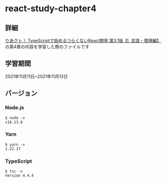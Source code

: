 # react-study-chapter4
## 詳細
[りあクト！ TypeScriptで始めるつらくないReact開発 第3.1版【Ⅰ. 言語・環境編】](https://oukayuka.booth.pm/)の第4章の内容を学習した際のファイルです
## 学習期間
2021年11月11日~2021年11月13日
## バージョン
### Node.js
```
$ node -v
v16.13.0
```
### Yarn
```
$ yarn -v
1.22.17
```
### TypeScript
```
$ tsc -v
Version 4.4.4
```

